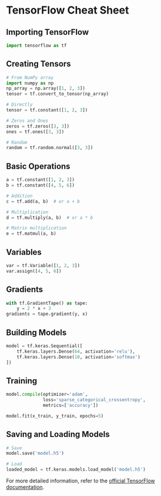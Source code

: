 # TensorFlow Cheat Sheet

## Importing TensorFlow
```python
import tensorflow as tf
```

## Creating Tensors
```python
# From NumPy array
import numpy as np
np_array = np.array([1, 2, 3])
tensor = tf.convert_to_tensor(np_array)

# Directly
tensor = tf.constant([1, 2, 3])

# Zeros and Ones
zeros = tf.zeros([3, 3])
ones = tf.ones([3, 3])

# Random
random = tf.random.normal([3, 3])
```

## Basic Operations
```python
a = tf.constant([1, 2, 3])
b = tf.constant([4, 5, 6])

# Addition
c = tf.add(a, b)  # or a + b

# Multiplication
d = tf.multiply(a, b)  # or a * b

# Matrix multiplication
e = tf.matmul(a, b)
```

## Variables
```python
var = tf.Variable([1, 2, 3])
var.assign([4, 5, 6])
```

## Gradients
```python
with tf.GradientTape() as tape:
    y = 2 * x + 3
gradients = tape.gradient(y, x)
```

## Building Models
```python
model = tf.keras.Sequential([
    tf.keras.layers.Dense(64, activation='relu'),
    tf.keras.layers.Dense(10, activation='softmax')
])
```

## Training
```python
model.compile(optimizer='adam',
              loss='sparse_categorical_crossentropy',
              metrics=['accuracy'])

model.fit(x_train, y_train, epochs=5)
```

## Saving and Loading Models
```python
# Save
model.save('model.h5')

# Load
loaded_model = tf.keras.models.load_model('model.h5')
```

For more detailed information, refer to the [official TensorFlow documentation](https://www.tensorflow.org/api_docs/python/tf).

